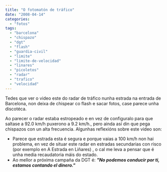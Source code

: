 ```yaml
---
title: "O fotomatón de tráfico"
date: "2008-04-14"
categories: 
  - "fotos"
tags: 
  - "barcelona"
  - "chispazo"
  - "dgt"
  - "flash"
  - "guardia-civil"
  - "limite"
  - "limite-de-velocidad"
  - "linares"
  - "picoletos"
  - "radar"
  - "trafico"
  - "velocidad"
---
```


Tedes que ver o video este do radar de tráfico nunha estrada na entrada de Barcelona, non deixa de chispear co flash e sacar fotos, case parece unha discotéca.

Ao parecer o radar estaba estropeado e en vez de configuralo para que saltase a 92.0 km/h puxerono a 9.2 km/h., pero ainda así din que pega chispazos con un alta frecuencia. Algunhas reflexións sobre este video son:

- Parece que estrada esta é segura e porque vaias a 100 km/h non hai problema, en vez de situar este radar en estradas secundarias con risco (por exemplo en A Estrada en Liñares) , o cal me leva a pensar que é unha media recaudatoria máis do estado.
- Ao mellor a próxima campaña da DGT é: **_"No podemos conducir por ti, estamos contando el dinero."_**
